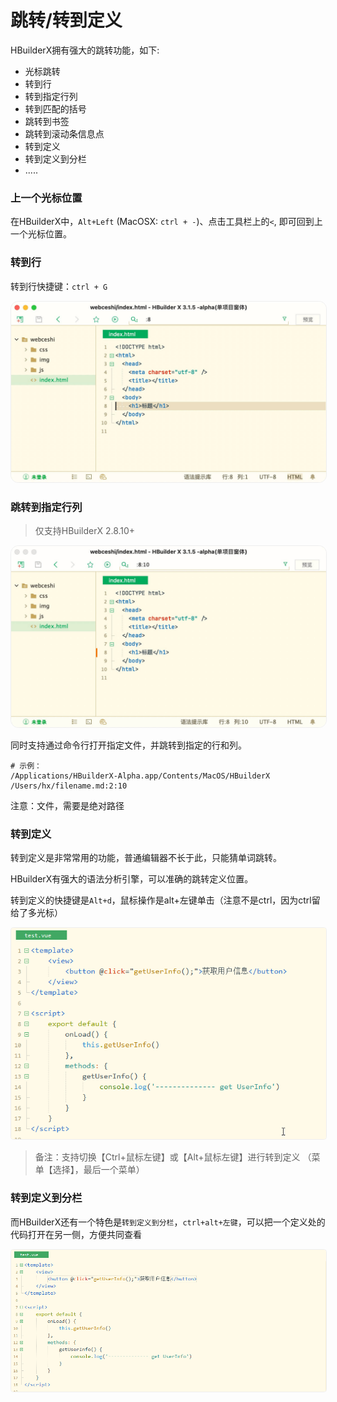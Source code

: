 # 跳转/转到定义

HBuilderX拥有强大的跳转功能，如下:

- 光标跳转
- 转到行
- 转到指定行列
- 转到匹配的括号
- 跳转到书签
- 跳转到滚动条信息点
- 转到定义
- 转到定义到分栏
- .....

### 上一个光标位置

在HBuilderX中，`Alt+Left` (MacOSX: `ctrl + -`)、点击工具栏上的`<`, 即可回到上一个光标位置。

### 转到行

转到行快捷键：`ctrl + G`

<img src="/static/snapshots/tutorial/goto_line.jpg" style="zoom: 50%;border:1px solid #eee;border-radius: 25px;" />

### 跳转到指定行列

> 仅支持HBuilderX 2.8.10+

<img src="/static/snapshots/tutorial/goto_lc.jpg" style="zoom: 50%;border:1px solid #eee;border-radius: 25px;" />

同时支持通过命令行打开指定文件，并跳转到指定的行和列。

```
# 示例：
/Applications/HBuilderX-Alpha.app/Contents/MacOS/HBuilderX /Users/hx/filename.md:2:10
```

注意：文件，需要是绝对路径

### 转到定义

转到定义是非常常用的功能，普通编辑器不长于此，只能猜单词跳转。

HBuilderX有强大的语法分析引擎，可以准确的跳转定义位置。

转到定义的快捷键是`Alt+d`，鼠标操作是alt+左键单击（注意不是ctrl，因为ctrl留给了多光标）

<img src="/static/snapshots/started_tutorial/3b6a921a9021ffa5ed54e7633afb7fd0.gif" style="zoom: 90%;border:1px solid #eee;border-radius: 5px;" />

> 备注：支持切换【Ctrl+鼠标左键】或【Alt+鼠标左键】进行转到定义 （菜单【选择】，最后一个菜单）

### 转到定义到分栏

而HBuilderX还有一个特色是`转到定义到分栏`，`ctrl+alt+左键`，可以把一个定义处的代码打开在另一侧，方便共同查看

<img src="/static/snapshots/started_tutorial/c75ed6bdd5b6c5a9b8c827b2ee1262a9.gif" style="zoom: 90%;border:1px solid #eee;border-radius: 5px;" />



